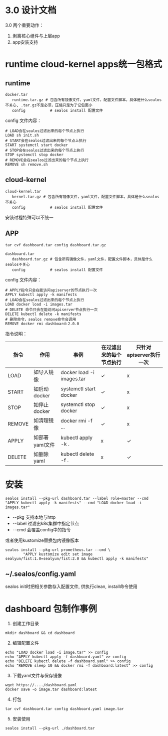 # 3.0 设计文档

3.0 两个重要动作：

1. 剥离核心组件与上层app
2. app安装支持

# runtime cloud-kernel apps统一包格式
## runtime
```
docker.tar
   runtime.tar.gz # 包含所有镜像文件，yaml文件，配置文件脚本，具体是什么sealos不关心, .tar.gz不是必须，压缩只是为了记包更小
   config           # sealos install 配置文件
```
config 文件内容：
```
# LOAD会在sealos过滤出来的每个节点上执行
LOAD sh init.sh
# START会在sealos过滤出来的每个节点上执行
START systemctl start docker
# STOP会在sealos过滤出来的每个节点上执行
STOP systemctl stop docker
# REMOVE会在sealos过滤出来的每个节点上执行
REMOVE sh remove.sh
```

## cloud-kernel
```
cloud-kernel.tar
   kernel.tar.gz # 包含所有镜像文件，yaml文件，配置文件脚本，具体是什么sealos不关心 
   config           # sealos install 配置文件
```
安装过程特殊可以不统一

## APP
```$xslt
tar cvf dashboard.tar config dashboard.tar.gz
```
```
dashboard.tar
   dashboard.tar.gz # 包含所有镜像文件，yaml文件，配置文件脚本，具体是什么sealos不关心 
   config           # sealos install 配置文件
```

config 文件内容：
```
# APPLY指令只会在能访问apiserver的节点执行一次
APPLY kubectl apply -k manifests
# LOAD会在sealos过滤出来的每个节点上执行
LOAD docker load -i images.tar
# DELETE 命令只会在能访问apiserver节点执行一次
DELETE kubectl delete -k manifests
# 删除命令，sealos remove命令会调用
REMOVE docker rmi dashboard:2.0.0
```

指令说明：

指令 | 作用 | 事例 |在过滤出来的每个节点执行 | 只针对apiserver执行一次 
--- | ---| ---|---|---
LOAD | 如导入镜像 | docker load -i images.tar | ✓ |x
START | 如启动docker | systemctl start docker |✓ |x 
STOP | 如停止docker | systemctl stop docker | ✓ | x
REMOVE | 如清理镜像 | docker rmi -f ...| ✓ |x
APPLY | 如部署yaml文件 | kubectl apply -k . | x| ✓
DELETE | 如删除yaml | kubectl delete -f . | x |✓

# 安装
```$xslt
sealos install --pkg-url dashboard.tar --label role=master --cmd "APPLY kubectl apply -k manifests" --cmd "LOAD docker load -i images.tar"
```
* --pkg 支持本地与http
* --label 过滤出k8s集群中指定节点
* --cmd 会覆盖config中的指令

或者使用kustomize替换包内镜像版本
```
sealos install --pkg-url prometheus.tar --cmd \
        "APPLY kustomize edit set image sealyun/fist:1.0=sealyun/fist:2.0 && kubectl apply -k manifests"
```

## ~/.sealos/config.yaml

sealos init时把相关参数存入配置文件, 供执行clean, install命令使用

# dashboard 包制作事例

1. 创建工作目录

```cassandraql
mkdir dashboard && cd dashboard
```

2. 编辑配置文件

```cassandraql
echo "LOAD docker load -i image.tar" >> config
echo "APPLY kubectl apply -f dashboard.yaml" >> config
echo "DELETE kubectl delete -f dashboard.yaml" >> config
echo "REMOVE sleep 10 && docker rmi -f dashboard:latest" >> config
```

3. 下载yaml文件与保存镜像

```cassandraql
wget https://..../dashboard.yaml 
docker save -o image.tar dashboard:latest
```

4. 打包

```cassandraql
tar cvf dashboard.tar config dashboard.yaml image.tar
```

5. 安装使用

```cassandraql
sealos install --pkg-url ./dashboard.tar
```
